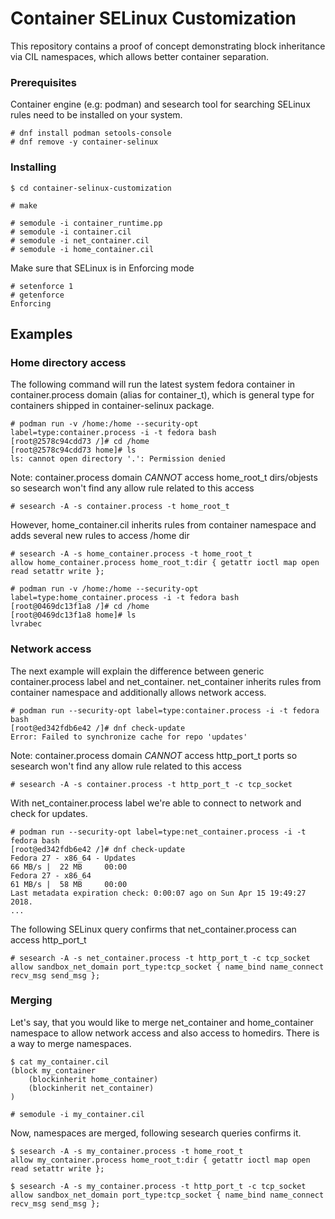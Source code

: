 # Container SELinux Customization

This repository contains a proof of concept demonstrating block inheritance via CIL namespaces, which allows better container separation.

### Prerequisites

Container engine (e.g: podman) and sesearch tool for searching SELinux rules need to be installed on your system.

    # dnf install podman setools-console
    # dnf remove -y container-selinux

### Installing

    $ cd container-selinux-customization

    # make

    # semodule -i container_runtime.pp
    # semodule -i container.cil
    # semodule -i net_container.cil
    # semodule -i home_container.cil

Make sure that SELinux is in Enforcing mode

    # setenforce 1
    # getenforce
    Enforcing

## Examples

### Home directory access


The following command will run the latest system fedora container in container.process domain (alias for container_t), which is general type for containers shipped in container-selinux package.

    # podman run -v /home:/home --security-opt label=type:container.process -i -t fedora bash
    [root@2578c94cdd73 /]# cd /home
    [root@2578c94cdd73 home]# ls
    ls: cannot open directory '.': Permission denied


Note: container.process domain *CANNOT* access home_root_t dirs/objests so sesearch won't find any allow rule related to this access

    # sesearch -A -s container.process -t home_root_t

However, home_container.cil inherits rules from container namespace and adds several new rules to access /home dir

    # sesearch -A -s home_container.process -t home_root_t
    allow home_container.process home_root_t:dir { getattr ioctl map open read setattr write };

    # podman run -v /home:/home --security-opt label=type:home_container.process -i -t fedora bash
    [root@0469dc13f1a8 /]# cd /home
    [root@0469dc13f1a8 home]# ls
    lvrabec

### Network access

The next example will explain the difference between generic container.process label and net_container. net_container inherits rules from container namespace and additionally allows network access.

    # podman run --security-opt label=type:container.process -i -t fedora bash
    [root@ed342fdb6e42 /]# dnf check-update
    Error: Failed to synchronize cache for repo 'updates'

Note: container.process domain *CANNOT* access http_port_t ports so sesearch won't find any allow rule related to this access

    # sesearch -A -s container.process -t http_port_t -c tcp_socket

With net_container.process label we're able to connect to network and check for updates.

    # podman run --security-opt label=type:net_container.process -i -t fedora bash
    [root@ed342fdb6e42 /]# dnf check-update
    Fedora 27 - x86_64 - Updates                                              66 MB/s |  22 MB     00:00
    Fedora 27 - x86_64                                                        61 MB/s |  58 MB     00:00
    Last metadata expiration check: 0:00:07 ago on Sun Apr 15 19:49:27 2018.
    ...


The following SELinux query confirms that net_container.process can access http_port_t

    # sesearch -A -s net_container.process -t http_port_t -c tcp_socket
    allow sandbox_net_domain port_type:tcp_socket { name_bind name_connect recv_msg send_msg };

### Merging 

Let's say, that you would like to merge net_container and home_container namespace to allow network access and also access to homedirs.
There is a way to merge namespaces.

    $ cat my_container.cil
    (block my_container
	    (blockinherit home_container)
	    (blockinherit net_container)
    )

    # semodule -i my_container.cil

Now, namespaces are merged, following sesearch queries confirms it.

    $ sesearch -A -s my_container.process -t home_root_t 
    allow my_container.process home_root_t:dir { getattr ioctl map open read setattr write };

    $ sesearch -A -s my_container.process -t http_port_t -c tcp_socket 
    allow sandbox_net_domain port_type:tcp_socket { name_bind name_connect recv_msg send_msg };

